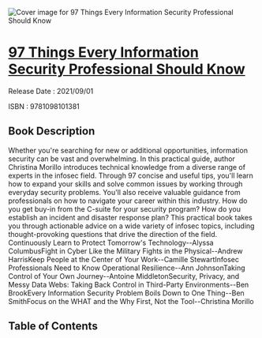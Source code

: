 ![Cover image for 97 Things Every Information Security Professional Should Know](https://imgdetail.ebookreading.net/cover/cover/202109/EB9781098101381.jpg)

[97 Things Every Information Security Professional Should Know](https://ebookreading.net/view/book/97+Things+Every+Information+Security+Professional+Should+Know-EB9781098101381_1.html "97 Things Every Information Security Professional Should Know")
====================================================================================================================

Release Date : 2021/09/01

ISBN : 9781098101381

Book Description
-----------------

Whether you're searching for new or additional opportunities, information security can be vast and overwhelming. In this practical guide, author Christina Morillo introduces technical knowledge from a diverse range of experts in the infosec field. Through 97 concise and useful tips, you'll learn how to expand your skills and solve common issues by working through everyday security problems.
You'll also receive valuable guidance from professionals on how to navigate your career within this industry. How do you get buy-in from the C-suite for your security program? How do you establish an incident and disaster response plan? This practical book takes you through actionable advice on a wide variety of infosec topics, including thought-provoking questions that drive the direction of the field.
Continuously Learn to Protect Tomorrow's Technology--Alyssa ColumbusFight in Cyber Like the Military Fights in the Physical--Andrew HarrisKeep People at the Center of Your Work--Camille StewartInfosec Professionals Need to Know Operational Resilience--Ann JohnsonTaking Control of Your Own Journey--Antoine MiddletonSecurity, Privacy, and Messy Data Webs: Taking Back Control in Third-Party Environments--Ben BrookEvery Information Security Problem Boils Down to One Thing--Ben SmithFocus on the WHAT and the Why First, Not the Tool--Christina Morillo

Table of Contents
-----------------

